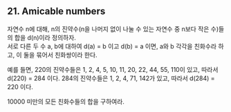 ## 21. Amicable numbers

자연수 n에 대해, n의 진약수(n을 나머지 없이 나눌 수 있는 자연수 중 n보다 작은 수)들의 합을 d(n)이라 정의하자.<br>
서로 다른 두 수 a, b에 대하여 d(a) = b 이고 d(b) = a 이면, a와 b 각각을 친화수라 하고, 이 둘을 묶어서 친화쌍이라 한다.

예를 들면, 220의 진약수들은 1, 2, 4, 5, 10, 11, 20, 22, 44, 55, 110이 있고, 따라서 d(220) = 284 이다. 284의 진약수들은 1, 2, 4, 71, 142가 있고, 따라서 d(284) = 220 이다.

10000 미만의 모든 친화수들의 합을 구하여라.
